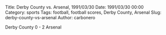 Title: Derby County vs. Arsenal, 1991/03/30
Date: 1991/03/30 00:00
Category: sports
Tags: football, football scores, Derby County, Arsenal
Slug: derby-county-vs-arsenal
Author: carbonero


Derby County 0 - 2 Arsenal

